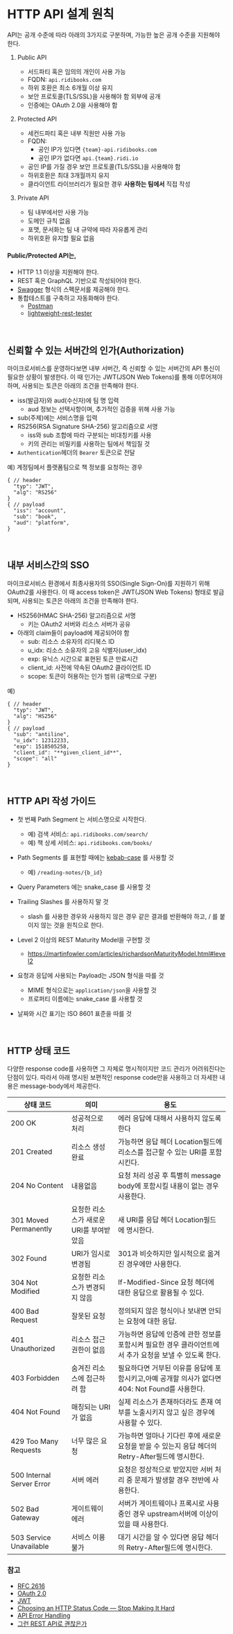 # HTTP API 설계 원칙

API는 공개 수준에 따라 아래의 3가지로 구분하며, 가능한 높은 공개 수준을 지원해야 한다.

1. Public API

   - 서드파티 혹은 임의의 개인이 사용 가능
   - FQDN: `api.ridibooks.com`
   - 하위 호환은 최소 6개월 이상 유지
   - 보안 프로토콜(TLS/SSL)을 사용해야 함 외부에 공개
   - 인증에는 OAuth 2.0을 사용해야 함

2. Protected API

   - 세컨드파티 혹은 내부 직원만 사용 가능
   - FQDN:
     - 공인 IP가 있다면 `{team}-api.ridibooks.com`
     - 공인 IP가 없다면 `api.{team}.ridi.io`
   - 공인 IP를 가질 경우 보안 프로토콜(TLS/SSL)을 사용해야 함
   - 하위호환은 최대 3개월까지 유지
   - 클라이언트 라이브러리가 필요한 경우 **사용하는 팀에서** 직접 작성

3. Private API

   - 팀 내부에서만 사용 가능
   - 도메인 규칙 없음
   - 포맷, 문서화는 팀 내 규약에 따라 자유롭게 관리
   - 하위호환 유지할 필요 없음



#### Public/Protected API는,

- HTTP 1.1 이상을 지원해야 한다.
- REST 혹은 GraphQL 기반으로 작성되어야 한다.
- [Swagger](https://swagger.io/) 형식의 스펙문서를 제공해야 한다.
- 통합테스트를 구축하고 자동화해야 한다.
   - [Postman](https://www.getpostman.com/)
   - [lightweight-rest-tester](https://github.com/ridibooks/lightweight-rest-tester)


<br>


## 신뢰할 수 있는 서버간의 인가(Authorization)

마이크로서비스를 운영하다보면 내부 서버간, 즉 신뢰할 수 있는 서버간의 API 통신이 필요한 상황이 발생한다.
이 때 인가는 JWT(JSON Web Tokens)를 통해 이루어져야 하며, 사용되는 토큰은 아래의 조건을 만족해야 한다.

- iss(발급자)와 aud(수신자)에 팀 명 입력
  - aud 정보는 선택사항이며, 추가적인 검증을 위해 사용 가능
- sub(주제)에는 서비스명을 입력
- RS256(RSA Signature SHA-256) 알고리즘으로 서명
  - iss와 sub 조합에 따라 구분되는 비대칭키를 사용
  - 키의 관리는 비밀키를 사용하는 팀에서 책임질 것
- `Authentication`헤더의 `Bearer` 토큰으로 전달

예) 계정팀에서 플랫폼팀으로 책 정보를 요청하는 경우
```
{ // header
  "typ": "JWT",
  "alg": "RS256"
}
{ // payload
  "iss": "account",
  "sub": "book",
  "aud": "platform",
}
```


<br>

## 내부 서비스간의 SSO

마이크로서비스 환경에서 최종사용자의 SSO(Single Sign-On)를 지원하기 위해 OAuth2를 사용한다.
이 때 access token은 JWT(JSON Web Tokens) 형태로 발급되며, 사용되는 토큰은 아래의 조건을 만족해야 한다.

- HS256(HMAC SHA-256) 알고리즘으로 서명
  - 키는 OAuth2 서버와 리소스 서버가 공유
- 아래의 claim들이 payload에 제공되어야 함
  - sub: 리소스 소유자의 리디북스 ID
  - u_idx: 리소스 소유자의 고유 식별자(user_idx)
  - exp: 유닉스 시간으로 표현된 토큰 만료시간
  - client_id: 사전에 약속된 OAuth2 클라이언트 ID
  - scope: 토큰이 허용하는 인가 범위 (공백으로 구분)

예) 
```
{ // header
  "typ": "JWT",
  "alg": "HS256"
}
{ // payload
  "sub": "antiline",
  "u_idx": 12312233,
  "exp": 1518505258,
  "client_id": "**given_client_id**",
  "scope": "all"
}
```


<br>

## HTTP API 작성 가이드

- 첫 번째 Path Segment 는 서비스명으로 시작한다.
   - 예) 검색 서비스: ```api.ridibooks.com/search/```
   - 예) 책 상세 서비스: ```api.ridibooks.com/books/```
 
- Path Segments 를 표현할 때에는 [kebab-case](https://en.wikipedia.org/wiki/Letter_case#Special_case_styles) 를 사용할 것
   - 예) ```/reading-notes/{b_id}```
   
- Query Parameters 에는 snake_case 를 사용할 것
 
- Trailing Slashes 를 사용하지 말 것
   - slash 를 사용한 경우와 사용하지 않은 경우 같은 결과를 반환해야 하고, / 를 붙이지 않는 것을 원칙으로 한다.
   
- Level 2 이상의 REST Maturity Model을 구현할 것
   - https://martinfowler.com/articles/richardsonMaturityModel.html#level2

- 요청과 응답에 사용되는 Payload는 JSON 형식을 따를 것
   - MIME 형식으로는 ```application/json```을 사용할 것
   - 프로퍼티 이름에는 snake_case 를 사용할 것
    
- 날짜와 시간 표기는 ISO 8601 표준을 따를 것


<br>

## HTTP 상태 코드
다양한 response code를 사용하면 그 자체로 명시적이지만 코드 관리가 어려워진다는 단점이 있다.
따라서 아래 명시된 보편적인 response code만을 사용하고 더 자세한 내용은 message-body에서 제공한다.

| 상태 코드                     | 의미                      | 용도                                       |
| ------------------------- | ----------------------- | ---------------------------------------- |
| 200 OK                    | 성공적으로 처리                | 에러 응답에 대해서 사용하지 않도록 한다                   |
| 201 Created               | 리소스 생성 완료               | 가능하면 응답 헤더 Location필드에 리소스를 접근할 수 있는 URI를 포함시킨다. |
| 204 No Content            | 내용없음                    | 요청 처리 성공 후 특별히 message body에 포함시킬 내용이 없는 경우 사용한다. |
| 301 Moved Permanently     | 요청한 리소스가 새로운 URI를 부여받았음 | 새 URI를 응답 헤더 Location필드에 명시한다.           |
| 302 Found                 | URI가 임시로 변경됨            | 301과 비슷하지만 일시적으로 옮겨진 경우에만 사용한다.          |
| 304 Not Modified          | 요청한 리소스가 변경되지 않음        | If-Modified-Since 요청 헤더에 대한 응답으로 활용될 수 있다. |
| 400 Bad Request           | 잘못된 요청                  | 정의되지 않은 형식이나 보내면 안되는 요청에 대한 응답.          |
| 401 Unauthorized          | 리소스 접근 권한이 없음           | 가능하면 응답에 인증에 관한 정보를 포함시켜 필요한 경우 클라이언트에서 추가 요청을 보낼 수 있도록 한다. |
| 403 Forbidden             | 숨겨진 리소스에 접근하려 함         | 필요하다면 거부된 이유를 응답에 포함시키고,아예 공개할 의사가 없다면 404: Not Found를 사용한다. |
| 404 Not Found             | 매칭되는 URI가 없음            | 실제 리소스가 존재하더라도 존재 여부를 노출시키지 않고 싶은 경우에 사용할 수 있다. |
| 429 Too Many Requests     | 너무 많은 요청                | 가능하면 얼마나 기다린 후에 새로운 요청을 받을 수 있는지 응답 헤더의 Retry-After필드에 명시한다. |
| 500 Internal Server Error | 서버 에러                   | 요청은 정상적으로 받았지만 서버 처리 중 문제가 발생할 경우 전반에 사용한다. |
| 502 Bad Gateway           | 게이트웨이 에러                | 서버가 게이트웨이나 프록시로 사용 중인 경우 upstream서버에 이상이 있을 때 사용한다. |
| 503 Service Unavailable   | 서비스 이용 불가               | 대기 시간을 알 수 있다면 응답 헤더의 Retry-After필드에 명시한다. |



### 참고

- [RFC 2616](https://www.w3.org/Protocols/rfc2616/rfc2616.html)
- [OAuth 2.0](https://oauth.net/2/)
- [JWT](https://jwt.io/)
- [Choosing an HTTP Status Code — Stop Making It Hard](http://racksburg.com/choosing-an-http-status-code/)
- [API Error Handling](http://nordicapis.com/best-practices-api-error-handling/)
- [그런 REST API로 괜찮은가](http://tv.naver.com/v/2292653)
